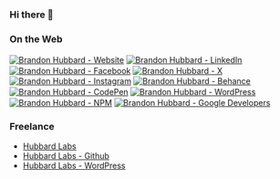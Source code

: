 ### Hi there 👋


### On the Web


<p>
<a href="https://links.brandonhubbard.com/website"><img alt="Brandon Hubbard - Website" align="center" src="https://img.shields.io/badge/WEBSITE-gray.svg?colorA=6A788D&colorB=6A788D&style=for-the-badge" /></a>
<a href="https://links.brandonhubbard.com/linkedin"><img alt="Brandon Hubbard - LinkedIn" align="center" src="https://img.shields.io/badge/LINKEDIN-gray.svg?colorA=6A788D&colorB=6A788D&style=for-the-badge" /></a>
<a href="https://links.brandonhubbard.com/facebook"><img alt="Brandon Hubbard - Facebook" align="center" src="https://img.shields.io/badge/FACEBOOK-gray.svg?colorA=6A788D&colorB=6A788D&style=for-the-badge" /></a>
<a href="https://links.brandonhubbard.com/x"><img alt="Brandon Hubbard - X" align="center" src="https://img.shields.io/badge/X-gray.svg?colorA=6A788D&colorB=6A788D&style=for-the-badge" /></a>
<a href="https://links.brandonhubbard.com/instagram"><img alt="Brandon Hubbard - Instagram" align="center" src="https://img.shields.io/badge/INSTAGRAM-gray.svg?colorA=6A788D&colorB=6A788D&style=for-the-badge" /></a>
<a href="https://links.brandonhubbard.com/behance"><img alt="Brandon Hubbard - Behance" align="center" src="https://img.shields.io/badge/BEHANCE-gray.svg?colorA=6A788D&colorB=6A788D&style=for-the-badge" /></a>
<a href="https://links.brandonhubbard.com/codepen"><img alt="Brandon Hubbard - CodePen" align="center" src="https://img.shields.io/badge/CODEPEN-gray.svg?colorA=6A788D&colorB=6A788D&style=for-the-badge" /></a>
<a href="https://links.brandonhubbard.com/wordpress"><img alt="Brandon Hubbard - WordPress" align="center" src="https://img.shields.io/badge/WORDPRESS-gray.svg?colorA=6A788D&colorB=6A788D&style=for-the-badge" /></a>
<a href="https://links.brandonhubbard.com/npm"><img alt="Brandon Hubbard - NPM" align="center" src="https://img.shields.io/badge/NPM-gray.svg?colorA=6A788D&colorB=6A788D&style=for-the-badge" /></a>
<a href="https://links.brandonhubbard.com/gdev"><img alt="Brandon Hubbard - Google Developers" align="center" src="https://img.shields.io/badge/GOOGLE-EVELOPERS-gray.svg?colorA=6A788D&colorB=6A788D&style=for-the-badge" /></a>
</p>



### Freelance

- [Hubbard Labs](https://hubbardlabs.com)
- [Hubbard Labs - Github](https://github.com/hubbardlabs)
- [Hubbard Labs - WordPress](https://profiles.wordpress.org/hubbardlabs/)
